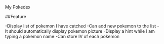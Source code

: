My Pokedex

##Feature

-Display list of pokemon I have catched
-Can add new pokemon to the list
-It should automatically display pokemon picture
-Display a hint while I am typing a pokemon name
-Can store IV of each pokemon
